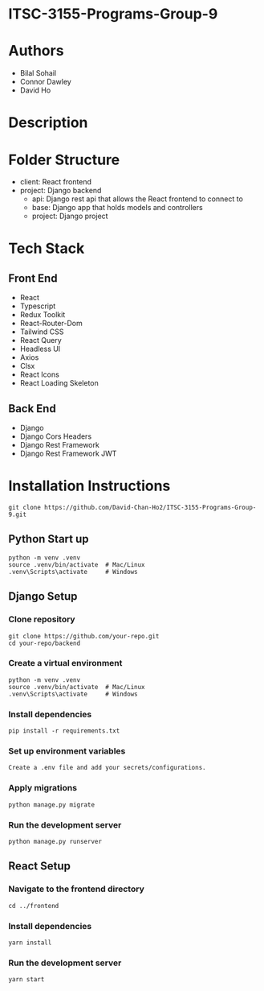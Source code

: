 # ITSC-3155-Programs-Group-9

# Authors
- Bilal Sohail
- Connor Dawley
- David Ho

# Description

# Folder Structure
- client: React frontend
- project: Django backend
    - api: Django rest api that allows the React frontend to connect to
    - base: Django app that holds models and controllers
    - project: Django project

# Tech Stack
## Front End
- React
- Typescript
- Redux Toolkit
- React-Router-Dom
- Tailwind CSS
- React Query
- Headless UI
- Axios
- Clsx
- React Icons
- React Loading Skeleton

## Back End
- Django
- Django Cors Headers
- Django Rest Framework
- Django Rest Framework JWT

# Installation Instructions
```shell
git clone https://github.com/David-Chan-Ho2/ITSC-3155-Programs-Group-9.git
```

## Python Start up
```shell
python -m venv .venv
source .venv/bin/activate  # Mac/Linux
.venv\Scripts\activate     # Windows
```

## Django Setup
### Clone repository
```shell
git clone https://github.com/your-repo.git
cd your-repo/backend
```

### Create a virtual environment
```shell
python -m venv .venv
source .venv/bin/activate  # Mac/Linux
.venv\Scripts\activate     # Windows
```

### Install dependencies
```shell
pip install -r requirements.txt
```

### Set up environment variables
```shell
Create a .env file and add your secrets/configurations.
```

### Apply migrations
```shell
python manage.py migrate
```

### Run the development server
```shell
python manage.py runserver
```

## React Setup
### Navigate to the frontend directory
```shell
cd ../frontend
```

### Install dependencies
```shell
yarn install
```

### Run the development server
```shell
yarn start
```